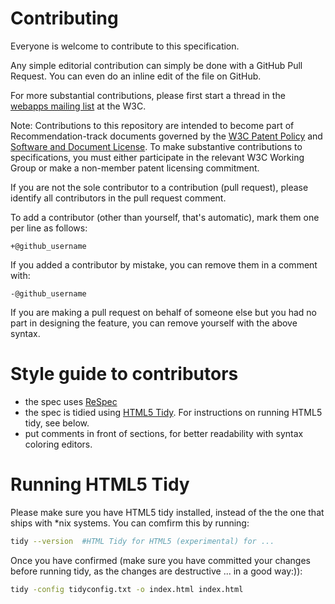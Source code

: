 # Contributing 

Everyone is welcome to contribute to this specification.

Any simple editorial contribution can simply be done with a GitHub Pull Request.
You can even do an inline edit of the file on GitHub.

For more substantial contributions, please first start a thread in the
[webapps mailing list](https://lists.w3.org/Archives/Public/public-webapps/) at the W3C.

Note: Contributions to this repository are intended to become part of Recommendation-track documents governed by the
[W3C Patent Policy](https://www.w3.org/Consortium/Patent-Policy-20040205/) and
[Software and Document License](https://www.w3.org/Consortium/Legal/copyright-software). To make substantive contributions to specifications, you must either participate
in the relevant W3C Working Group or make a non-member patent licensing commitment.

If you are not the sole contributor to a contribution (pull request), please identify all 
contributors in the pull request comment.

To add a contributor (other than yourself, that's automatic), mark them one per line as follows:

```
+@github_username
```

If you added a contributor by mistake, you can remove them in a comment with:

```
-@github_username
```

If you are making a pull request on behalf of someone else but you had no part in designing the 
feature, you can remove yourself with the above syntax.


# Style guide to contributors 

- the spec uses [ReSpec](https://www.w3.org/respec/) 
- the spec is tidied using [HTML5 Tidy](https://github.com/w3c/tidy-html5). For
instructions on running HTML5 tidy, see below.
- put comments in front of sections, for better readability with
  syntax coloring editors.


# Running HTML5 Tidy

Please make sure you have HTML5 tidy installed, instead of
the the one that ships with *nix systems. You can comfirm this by running:

```bash 
tidy --version  #HTML Tidy for HTML5 (experimental) for ...
```
Once you have confirmed (make sure you have committed your changes before
running tidy, as the changes are destructive ... in a good way:)):

```bash 
tidy -config tidyconfig.txt -o index.html index.html
```